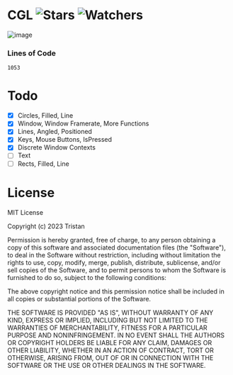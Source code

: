 # CGL ![Stars](https://img.shields.io/github/stars/realTristan/CGL?color=brightgreen) ![Watchers](https://img.shields.io/github/watchers/realTristan/CGL?label=Watchers)

![image](https://github.com/realTristan/CGL/assets/75189508/f932e185-caa2-4ff6-bdfd-a1d29ff334d6)

### Lines of Code
`1053`

# Todo
- [X] Circles, Filled, Line
- [X] Window, Window Framerate, More Functions
- [X] Lines, Angled, Positioned
- [X] Keys, Mouse Buttons, IsPressed
- [X] Discrete Window Contexts
- [ ] Text
- [ ] Rects, Filled, Line

# License
MIT License

Copyright (c) 2023 Tristan

Permission is hereby granted, free of charge, to any person obtaining a copy
of this software and associated documentation files (the "Software"), to deal
in the Software without restriction, including without limitation the rights
to use, copy, modify, merge, publish, distribute, sublicense, and/or sell
copies of the Software, and to permit persons to whom the Software is
furnished to do so, subject to the following conditions:

The above copyright notice and this permission notice shall be included in all
copies or substantial portions of the Software.

THE SOFTWARE IS PROVIDED "AS IS", WITHOUT WARRANTY OF ANY KIND, EXPRESS OR
IMPLIED, INCLUDING BUT NOT LIMITED TO THE WARRANTIES OF MERCHANTABILITY,
FITNESS FOR A PARTICULAR PURPOSE AND NONINFRINGEMENT. IN NO EVENT SHALL THE
AUTHORS OR COPYRIGHT HOLDERS BE LIABLE FOR ANY CLAIM, DAMAGES OR OTHER
LIABILITY, WHETHER IN AN ACTION OF CONTRACT, TORT OR OTHERWISE, ARISING FROM,
OUT OF OR IN CONNECTION WITH THE SOFTWARE OR THE USE OR OTHER DEALINGS IN THE
SOFTWARE.
